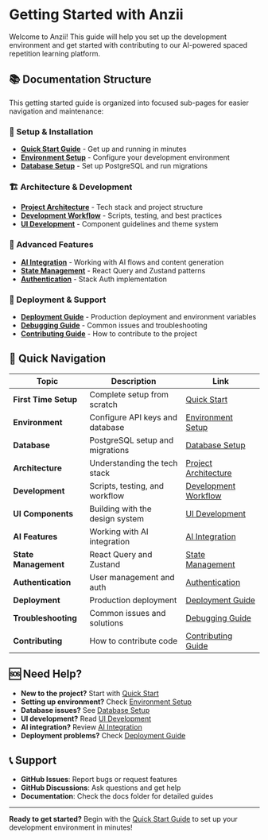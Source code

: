 # Getting Started with Anzii

Welcome to Anzii! This guide will help you set up the development environment and get started with contributing to our AI-powered spaced repetition learning platform.

## 📚 Documentation Structure

This getting started guide is organized into focused sub-pages for easier navigation and maintenance:

### 🚀 Setup & Installation

- **[Quick Start Guide](quick-start.md)** - Get up and running in minutes
- **[Environment Setup](environment-setup.md)** - Configure your development environment
- **[Database Setup](database-setup.md)** - Set up PostgreSQL and run migrations

### 🏗️ Architecture & Development

- **[Project Architecture](architecture.md)** - Tech stack and project structure
- **[Development Workflow](development-workflow.md)** - Scripts, testing, and best practices
- **[UI Development](ui-development.md)** - Component guidelines and theme system

### 🤖 Advanced Features

- **[AI Integration](ai-integration.md)** - Working with AI flows and content generation
- **[State Management](state-management.md)** - React Query and Zustand patterns
- **[Authentication](authentication.md)** - Stack Auth implementation

### 🚀 Deployment & Support

- **[Deployment Guide](deployment.md)** - Production deployment and environment variables
- **[Debugging Guide](debugging.md)** - Common issues and troubleshooting
- **[Contributing Guide](contributing.md)** - How to contribute to the project

## 🎯 Quick Navigation

| Topic                | Description                     | Link                                            |
| -------------------- | ------------------------------- | ----------------------------------------------- |
| **First Time Setup** | Complete setup from scratch     | [Quick Start](quick-start.md)                   |
| **Environment**      | Configure API keys and database | [Environment Setup](environment-setup.md)       |
| **Database**         | PostgreSQL setup and migrations | [Database Setup](database-setup.md)             |
| **Architecture**     | Understanding the tech stack    | [Project Architecture](architecture.md)         |
| **Development**      | Scripts, testing, and workflow  | [Development Workflow](development-workflow.md) |
| **UI Components**    | Building with the design system | [UI Development](ui-development.md)             |
| **AI Features**      | Working with AI integration     | [AI Integration](ai-integration.md)             |
| **State Management** | React Query and Zustand         | [State Management](state-management.md)         |
| **Authentication**   | User management and auth        | [Authentication](authentication.md)             |
| **Deployment**       | Production deployment           | [Deployment Guide](deployment.md)               |
| **Troubleshooting**  | Common issues and solutions     | [Debugging Guide](debugging.md)                 |
| **Contributing**     | How to contribute code          | [Contributing Guide](contributing.md)           |

## 🆘 Need Help?

- **New to the project?** Start with [Quick Start](quick-start.md)
- **Setting up environment?** Check [Environment Setup](environment-setup.md)
- **Database issues?** See [Database Setup](database-setup.md)
- **UI development?** Read [UI Development](ui-development.md)
- **AI integration?** Review [AI Integration](ai-integration.md)
- **Deployment problems?** Check [Deployment Guide](deployment.md)

## 📞 Support

- **GitHub Issues**: Report bugs or request features
- **GitHub Discussions**: Ask questions and get help
- **Documentation**: Check the docs folder for detailed guides

---

**Ready to get started?** Begin with the [Quick Start Guide](quick-start.md) to set up your development environment in minutes!

